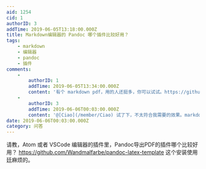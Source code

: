 ```yaml
---
aid: 1254
cid: 1
authorID: 3
addTime: 2019-06-05T13:18:00.000Z
title: Markdown编辑器的 Pandoc 哪个插件比较好用？
tags:
    - markdown
    - 编辑器
    - pandoc
    - 插件
comments:
    -
        authorID: 1
        addTime: 2019-06-05T13:34:00.000Z
        content: '有个 markdown pdf，用的人还挺多，你可以试试。https://github.com/travs/markdown-pdf'
    -
        authorID: 3
        addTime: 2019-06-06T00:03:00.000Z
        content: '@[Ciao](/member/Ciao) 试了下，不太符合我需要的效果。markdown-themeable-pdf 可以。'
date: 2019-06-06T00:03:00.000Z
category: 问答
---
```


请教，Atom 或者 VSCode 编辑器的插件里，Pandoc导出PDF的插件哪个比较好用？ https://github.com/Wandmalfarbe/pandoc-latex-template 这个安装使用廷麻烦的。
